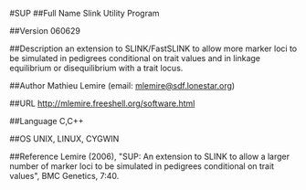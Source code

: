#SUP
##Full Name
Slink Utility Program

##Version
060629

##Description
an extension to SLINK/FastSLINK to allow more marker loci to be simulated in pedigrees conditional on trait values and in linkage equilibrium or disequilibrium with a trait locus.

##Author
Mathieu Lemire (email: mlemire@sdf.lonestar.org)

##URL
http://mlemire.freeshell.org/software.html

##Language
C,C++

##OS
UNIX, LINUX, CYGWIN

##Reference
Lemire (2006), "SUP: An extension to SLINK to allow a larger number of marker loci to be simulated in pedigrees conditional on trait values", BMC Genetics, 7:40.

